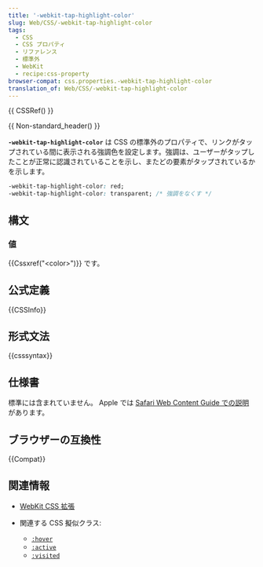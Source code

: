 ```yaml
---
title: '-webkit-tap-highlight-color'
slug: Web/CSS/-webkit-tap-highlight-color
tags:
  - CSS
  - CSS プロパティ
  - リファレンス
  - 標準外
  - WebKit
  - recipe:css-property
browser-compat: css.properties.-webkit-tap-highlight-color
translation_of: Web/CSS/-webkit-tap-highlight-color
---
```

{{ CSSRef() }}

{{ Non-standard_header() }}

**`-webkit-tap-highlight-color`** は CSS の標準外のプロパティで、リンクがタップされている間に表示される強調色を設定します。強調は、ユーザーがタップしたことが正常に認識されていることを示し、またどの要素がタップされているかを示します。

```css
-webkit-tap-highlight-color: red;
-webkit-tap-highlight-color: transparent; /* 強調をなくす */
```

## 構文

### 値

{{Cssxref("&lt;color&gt;")}} です。

## 公式定義

{{CSSInfo}}

## 形式文法

{{csssyntax}}

## 仕様書

標準には含まれていません。 Apple では [Safari Web Content Guide での説明](https://developer.apple.com/library/mac/documentation/AppleApplications/Reference/SafariWebContent/AdjustingtheTextSize/AdjustingtheTextSize.html#//apple_ref/doc/uid/TP40006510-SW5)があります。

## ブラウザーの互換性

{{Compat}}

## 関連情報

- [WebKit CSS 拡張](/ja/docs/Web/CSS/WebKit_Extensions)
- 関連する CSS 擬似クラス:

  - [`:hover`](/ja/docs/Web/CSS/:hover)
  - [`:active`](/ja/docs/Web/CSS/:active)
  - [`:visited`](/ja/docs/Web/CSS/:visited)

